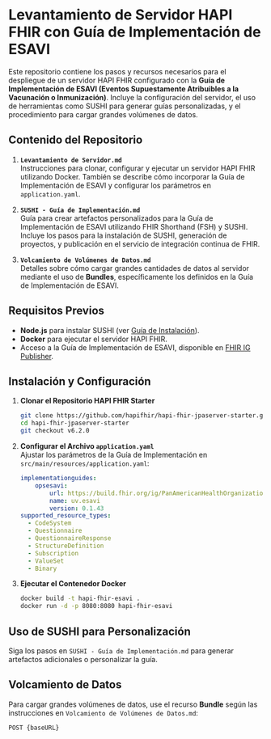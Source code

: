 # Levantamiento de Servidor HAPI FHIR con Guía de Implementación de ESAVI

Este repositorio contiene los pasos y recursos necesarios para el despliegue de un servidor HAPI FHIR configurado con la **Guía de Implementación de ESAVI (Eventos Supuestamente Atribuibles a la Vacunación o Inmunización)**. Incluye la configuración del servidor, el uso de herramientas como SUSHI para generar guías personalizadas, y el procedimiento para cargar grandes volúmenes de datos.

## Contenido del Repositorio

1. **`Levantamiento de Servidor.md`**  
   Instrucciones para clonar, configurar y ejecutar un servidor HAPI FHIR utilizando Docker. También se describe cómo incorporar la Guía de Implementación de ESAVI y configurar los parámetros en `application.yaml`.

2. **`SUSHI - Guía de Implementación.md`**  
   Guía para crear artefactos personalizados para la Guía de Implementación de ESAVI utilizando FHIR Shorthand (FSH) y SUSHI. Incluye los pasos para la instalación de SUSHI, generación de proyectos, y publicación en el servicio de integración continua de FHIR.

3. **`Volcamiento de Volúmenes de Datos.md`**  
   Detalles sobre cómo cargar grandes cantidades de datos al servidor mediante el uso de **Bundles**, específicamente los definidos en la Guía de Implementación de ESAVI.

## Requisitos Previos

- **Node.js** para instalar SUSHI (ver [Guía de Instalación](https://nodejs.org/)).
- **Docker** para ejecutar el servidor HAPI FHIR.
- Acceso a la Guía de Implementación de ESAVI, disponible en [FHIR IG Publisher](https://build.fhir.org/ig/PanAmericanHealthOrganization/ESAVI-IG-FHIR/package.tgz).

## Instalación y Configuración

1. **Clonar el Repositorio HAPI FHIR Starter**  
   ```bash
   git clone https://github.com/hapifhir/hapi-fhir-jpaserver-starter.git
   cd hapi-fhir-jpaserver-starter
   git checkout v6.2.0
   ```

2. **Configurar el Archivo `application.yaml`**  
   Ajustar los parámetros de la Guía de Implementación en `src/main/resources/application.yaml`:
   ```yaml
   implementationguides:
       opsesavi:
           url: https://build.fhir.org/ig/PanAmericanHealthOrganization/ESAVI-IG-FHIR/package.tgz
           name: uv.esavi
           version: 0.1.43
   supported_resource_types:
     - CodeSystem
     - Questionnaire
     - QuestionnaireResponse
     - StructureDefinition
     - Subscription
     - ValueSet
     - Binary
   ```

3. **Ejecutar el Contenedor Docker**  
   ```bash
   docker build -t hapi-fhir-esavi .
   docker run -d -p 8080:8080 hapi-fhir-esavi
   ```

## Uso de SUSHI para Personalización

Siga los pasos en `SUSHI - Guía de Implementación.md` para generar artefactos adicionales o personalizar la guía.

## Volcamiento de Datos

Para cargar grandes volúmenes de datos, use el recurso **Bundle** según las instrucciones en `Volcamiento de Volúmenes de Datos.md`:
```bash
POST {baseURL}
```

